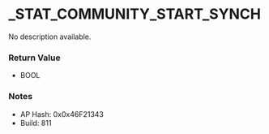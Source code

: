 # _STAT_COMMUNITY_START_SYNCH

No description available.

### Return Value
* BOOL

### Notes
* AP Hash: 0x0x46F21343
* Build: 811

